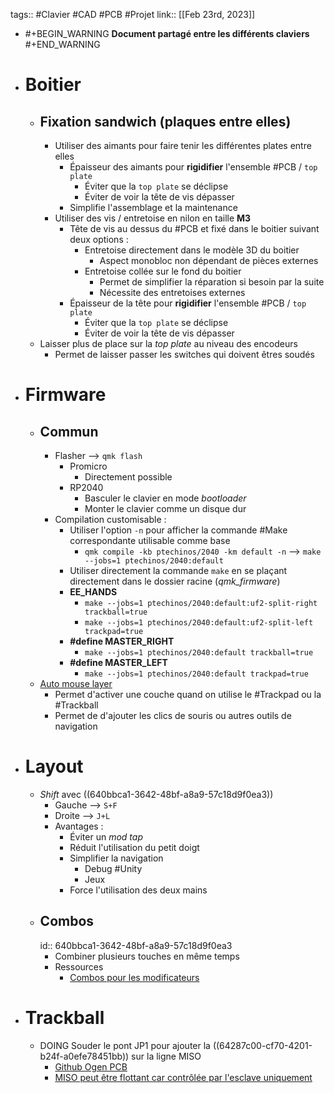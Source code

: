 tags:: #Clavier #CAD #PCB #Projet 
link:: 
[[Feb 23rd, 2023]]

- #+BEGIN_WARNING
  **Document partagé entre les différents claviers**
  #+END_WARNING
- # Boitier
	- ## Fixation sandwich (plaques entre elles)
		- Utiliser des aimants pour faire tenir les différentes plates entre elles
			- Épaisseur des aimants pour **rigidifier** l'ensemble #PCB / `top plate`
				- Éviter que la `top plate` se déclipse
				- Éviter de voir la tête de vis dépasser
			- Simplifie l'assemblage et la maintenance
		- Utiliser des vis / entretoise en nilon en taille **M3**
			- Tête de vis au dessus du #PCB et fixé dans le boitier suivant deux options :
				- Entretoise directement dans le modèle 3D du boitier
					- Aspect monobloc non dépendant de pièces externes
				- Entretoise collée sur le fond du boitier
					- Permet de simplifier la réparation si besoin par la suite
					- Nécessite des entretoises externes
			- Épaisseur de la tête pour **rigidifier** l'ensemble #PCB / `top plate`
				- Éviter que la `top plate` se déclipse
				- Éviter de voir la tête de vis dépasser
	- Laisser plus de place sur la *top plate* au niveau des encodeurs
		- Permet de laisser passer les switches qui doivent êtres soudés
- # Firmware
	- ## Commun
		- Flasher --> `qmk flash`
			- Promicro
				- Directement possible
			- RP2040
				- Basculer le clavier en mode *bootloader*
				- Monter le clavier comme un disque dur
		- Compilation customisable :
			- Utiliser l'option `-n` pour afficher la commande #Make correspondante utilisable comme base
				- `qmk compile -kb ptechinos/2040 -km default -n` --> `make --jobs=1 ptechinos/2040:default`
			- Utiliser directement la commande `make` en se plaçant directement dans le dossier  racine (*qmk_firmware*)
			- **EE_HANDS**
				- `make --jobs=1 ptechinos/2040:default:uf2-split-right trackball=true`
				- `make --jobs=1 ptechinos/2040:default:uf2-split-left trackpad=true`
			- **#define MASTER_RIGHT**
				- `make --jobs=1 ptechinos/2040:default trackball=true`
			- **#define MASTER_LEFT**
				- `make --jobs=1 ptechinos/2040:default trackpad=true`
	- [Auto mouse layer](https://github.com/qmk/qmk_firmware/blob/master/docs/feature_pointing_device.md#automatic-mouse-layer-idpointing-device-auto-mouse)
		- Permet d'activer une couche quand on utilise le #Trackpad ou la #Trackball
		- Permet de d'ajouter les clics de souris ou autres outils de navigation
- # Layout
	- *Shift* avec ((640bbca1-3642-48bf-a8a9-57c18d9f0ea3))
		- Gauche --> `S+F`
		- Droite    --> `J+L`
		- Avantages :
			- Éviter un *mod tap*
			- Réduit l'utilisation du petit doigt
			- Simplifier la navigation
				- Debug #Unity
				- Jeux
			- Force l'utilisation des deux mains
	- ## Combos
	  id:: 640bbca1-3642-48bf-a8a9-57c18d9f0ea3
		- Combiner plusieurs touches en même temps
		- Ressources
			- [Combos pour les modificateurs](https://jasoncarloscox.com/blog/combo-mods/)
- # Trackball
	- DOING Souder le pont JP1 pour ajouter la ((64287c00-cf70-4201-b24f-a0efe78451bb)) sur la ligne MISO
		- [Github Ogen PCB](https://github.com/JeremyBois/Ogen)
		- [MISO peut être flottant car contrôlée par l'esclave uniquement](https://electronics.stackexchange.com/a/234707)